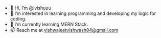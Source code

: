 - 👋 Hi, I’m @ivishuuu
- 👀 I’m interested in learning programming and developing my logic for coding.
- 🌱 I’m currently learning MERN Stack.
- 📫 Reach me at vishwajeetvishwash04@gmail.com

<!---
ivishuuu/ivishuuu is a ✨ special ✨ repository because its `README.md` (this file) appears on your GitHub profile.
You can click the Preview link to take a look at your changes.
--->
